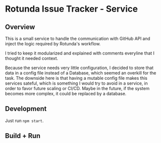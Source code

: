 # Rotunda Issue Tracker - Service

## Overview

This is a small service to handle the communication with GitHub API and inject the logic required by Rotunda's workflow.

I tried to keep it modularized and explained with comments everyline that I thought it needed context.

Because the service needs very little configuration, I decided to store that data in a config file instead of a Database, which seemed an overkill for the task. The downside here is that having a mutable config file makes this services sateful, which is something I would try to avoid in a service, in order to favor future scaling or CI/CD. Maybe in the future, if the system becomes more complex, it could be replaced by a database.

## Development

Just run `npm start`.

## Build + Run
